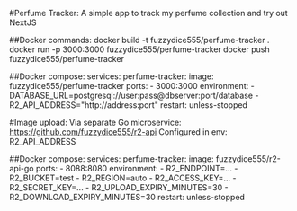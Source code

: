 #Perfume Tracker: 
A simple app to track my perfume collection and try out NextJS

##Docker commands:
docker build -t fuzzydice555/perfume-tracker .
docker run -p 3000:3000 fuzzydice555/perfume-tracker
docker push fuzzydice555/perfume-tracker   

##Docker compose:
services:
    perfume-tracker:
        image: fuzzydice555/perfume-tracker
        ports:
          - 3000:3000
        environment:
          - DATABASE_URL=postgresql://user:pass@dbserver:port/database
          - R2_API_ADDRESS="http://address:port"
        restart: unless-stopped

#Image upload:
Via separate Go microservice: https://github.com/fuzzydice555/r2-api
Configured in env: R2_API_ADDRESS

##Docker compose:
services:
    perfume-tracker:
        image: fuzzydice555/r2-api-go
        ports:
          - 8088:8080
        environment:
          - R2_ENDPOINT=...
          - R2_BUCKET=test
          - R2_REGION=auto
          - R2_ACCESS_KEY=...
          - R2_SECRET_KEY=...
          - R2_UPLOAD_EXPIRY_MINUTES=30
          - R2_DOWNLOAD_EXPIRY_MINUTES=30
        restart: unless-stopped